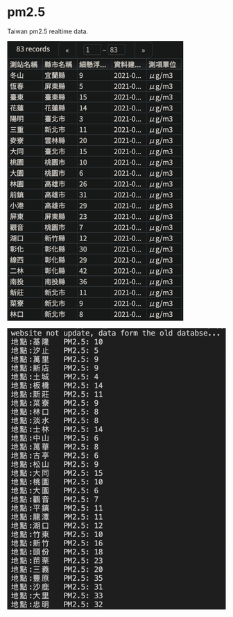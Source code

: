 # pm2.5
Taiwan pm2.5 realtime data.

![image](https://github.com/appfromape/pm2.5/blob/main/pm2.5.png)

![image](https://github.com/appfromape/pm2.5/blob/main/pm2.5-1.png)
